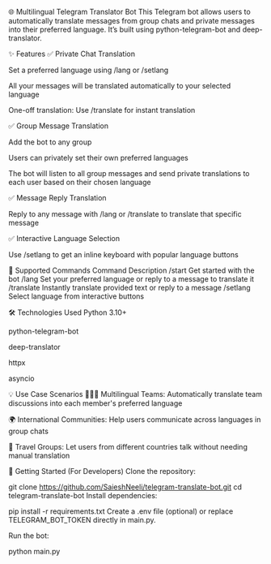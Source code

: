 🌐 Multilingual Telegram Translator Bot
This Telegram bot allows users to automatically translate messages from group chats and private messages into their preferred language.
It’s built using python-telegram-bot and deep-translator.

✨ Features
✅ Private Chat Translation

Set a preferred language using /lang <language> or /setlang

All your messages will be translated automatically to your selected language

One-off translation: Use /translate <language> <text> for instant translation

✅ Group Message Translation

Add the bot to any group

Users can privately set their own preferred languages

The bot will listen to all group messages and send private translations to each user based on their chosen language

✅ Message Reply Translation

Reply to any message with /lang <language> or /translate <language> to translate that specific message

✅ Interactive Language Selection

Use /setlang to get an inline keyboard with popular language buttons

💬 Supported Commands
Command	Description
/start	Get started with the bot
/lang <language>	Set your preferred language or reply to a message to translate it
/translate <language> <text>	Instantly translate provided text or reply to a message
/setlang	Select language from interactive buttons

🛠️ Technologies Used
Python 3.10+

python-telegram-bot

deep-translator

httpx

asyncio

💡 Use Case Scenarios
🧑‍🤝‍🧑 Multilingual Teams: Automatically translate team discussions into each member's preferred language

🌍 International Communities: Help users communicate across languages in group chats

🧳 Travel Groups: Let users from different countries talk without needing manual translation

🚀 Getting Started (For Developers)
Clone the repository:

git clone https://github.com/SaieshNeeli/telegram-translate-bot.git
cd telegram-translate-bot
Install dependencies:

pip install -r requirements.txt
Create a .env file (optional) or replace TELEGRAM_BOT_TOKEN directly in main.py.

Run the bot:

python main.py
